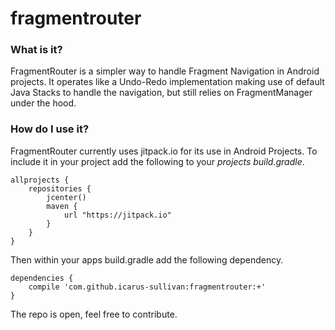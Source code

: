 # fragmentrouter

### What is it?
FragmentRouter is a simpler way to handle Fragment Navigation in Android projects. It operates like a Undo-Redo implementation making use of default Java Stacks to handle the navigation, but still relies on FragmentManager under the hood.

### How do I use it?
FragmentRouter currently uses jitpack.io for its use in Android Projects. To include it in your project add the following to your _projects build.gradle_.

```
allprojects {
    repositories {
        jcenter()
        maven {
            url "https://jitpack.io"
        }
    }
}
```

Then within your apps build.gradle add the following dependency.

```
dependencies {
    compile 'com.github.icarus-sullivan:fragmentrouter:+'
}
```

The repo is open, feel free to contribute. 

